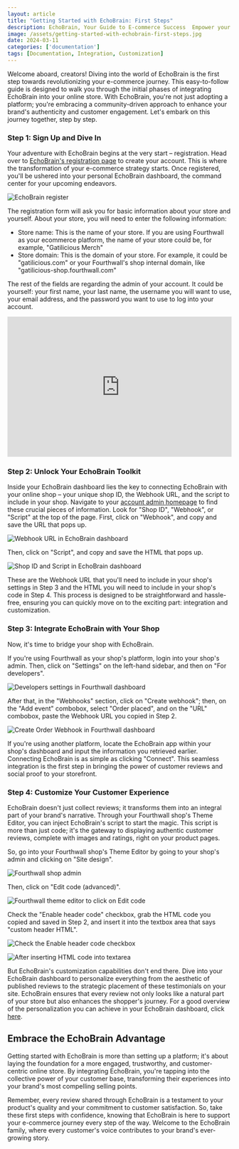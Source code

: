```yaml
---
layout: article
title: "Getting Started with EchoBrain: First Steps"
description: EchoBrain, Your Guide to E-commerce Success  Empower your brand with UGC, reviews & community. Easy setup guide for creators to launch & thrive.
image: /assets/getting-started-with-echobrain-first-steps.jpg
date: 2024-03-11
categories: ['documentation']
tags: [Documentation, Integration, Customization]
---
```


Welcome aboard, creators! Diving into the world of EchoBrain is the first step towards revolutionizing your e-commerce journey. This easy-to-follow guide is designed to walk you through the initial phases of integrating EchoBrain into your online store. With EchoBrain, you're not just adopting a platform; you're embracing a community-driven approach to enhance your brand's authenticity and customer engagement. Let's embark on this journey together, step by step.

### Step 1: Sign Up and Dive In
Your adventure with EchoBrain begins at the very start – registration. Head over to [EchoBrain's registration page](https://echo-brain.com/admin/register/) to create your account. This is where the transformation of your e-commerce strategy starts. Once registered, you'll be ushered into your personal EchoBrain dashboard, the command center for your upcoming endeavors.

![EchoBrain register](/assets/posts/echo-brain.com_admin_register_1.jpg)

The registration form will ask you for basic information about your store and yourself. About your store, you will need to enter the following information:

- Store name: This is the name of your store. If you are using Fourthwall as your ecommerce platform, the name of your store could be, for example, "Gatilicious Merch"
- Store domain: This is the domain of your store. For example, it could be "gatilicious.com" or your Fourthwall's shop internal domain, like "gatilicious-shop.fourthwall.com"

The rest of the fields are regarding the admin of your account. It could be yourself: your first name, your last name, the username you will want to use, your email address, and the password you want to use to log into your account.

<iframe width="100%" height="315" src="https://www.youtube.com/embed/wy0ECPHxG9o?si=DoYjr77wSJ3kcMS7" title="YouTube video player" frameborder="0" allow="accelerometer; autoplay; clipboard-write; encrypted-media; gyroscope; picture-in-picture; web-share" referrerpolicy="strict-origin-when-cross-origin" allowfullscreen></iframe>

### Step 2: Unlock Your EchoBrain Toolkit
Inside your EchoBrain dashboard lies the key to connecting EchoBrain with your online shop – your unique shop ID, the Webhook URL, and the script to include in your shop. Navigate to your [account admin homepage](https://echo-brain.com/admin/) to find these crucial pieces of information. Look for "Shop ID", "Webhook", or "Script" at the top of the page. First, click on "Webhook", and copy and save the URL that pops up. 

![Webhook URL in EchoBrain dashboard](/assets/posts/echo-brain.com_admin_webhook_url.jpg)

Then, click on "Script", and copy and save the HTML that pops up.

![Shop ID and Script in EchoBrain dashboard](/assets/posts/echo-brain.com_admin_shopid_and_script_1.jpg)

These are the Webhook URL that you'll need to include in your shop's settings in Step 3 and the HTML you will need to include in your shop's code in Step 4. This process is designed to be straightforward and hassle-free, ensuring you can quickly move on to the exciting part: integration and customization.

### Step 3: Integrate EchoBrain with Your Shop
Now, it's time to bridge your shop with EchoBrain.

If you're using Fourthwall as your shop's platform, login into your shop's admin. Then, click on "Settings" on the left-hand sidebar, and then on "For developers".

![Developers settings in Fourthwall dashboard](/assets/posts/echo-brain.com_admin_settings_developers.jpg)

After that, in the "Webhooks" section, click on "Create webhook"; then, on the "Add event" combobox, select "Order placed", and on the "URL" combobox, paste the Webhook URL you copied in Step 2.

![Create Order Webhook in Fourthwall dashboard](/assets/posts/echo-brain.com_admin_create_webhook.jpg)

If you're using another platform, locate the EchoBrain app within your shop's dashboard and input the information you retrieved earlier. Connecting EchoBrain is as simple as clicking "Connect". This seamless integration is the first step in bringing the power of customer reviews and social proof to your storefront.

### Step 4: Customize Your Customer Experience
EchoBrain doesn't just collect reviews; it transforms them into an integral part of your brand's narrative. Through your Fourthwall shop's Theme Editor, you can inject EchoBrain's script to start the magic. This script is more than just code; it's the gateway to displaying authentic customer reviews, complete with images and ratings, right on your product pages.

So, go into your Fourthwall shop's Theme Editor by going to your shop's admin and clicking on "Site design".

![Fourthwall shop admin](/assets/posts/echo-brain.com_admin_fw_dashboard_sidebar.jpg)

Then, click on "Edit code (advanced)".

![Fourthwall theme editor to click on Edit code](/assets/posts/echo-brain.com_admin_fw_dashboard_edit_code.jpg)

Check the "Enable header code" checkbox, grab the HTML code you copied and saved in Step 2, and insert it into the textbox area that says "custom header HTML".

![Check the Enable header code checkbox](/assets/posts/echo-brain.com_admin_enable_header_code_html.jpg)

![After inserting HTML code into textarea](/assets/posts/production-reviews-shop_admin_dashboard.jpg)

But EchoBrain's customization capabilities don't end there. Dive into your EchoBrain dashboard to personalize everything from the aesthetic of published reviews to the strategic placement of these testimonials on your site. EchoBrain ensures that every review not only looks like a natural part of your store but also enhances the shopper's journey. For a good overview of the personalization you can achieve in your EchoBrain dashboard, click [here](https://echo-brain.com/blog/documentation/dashboard-overview-navigating-your-echobrain-interface/).

## Embrace the EchoBrain Advantage
Getting started with EchoBrain is more than setting up a platform; it's about laying the foundation for a more engaged, trustworthy, and customer-centric online store. By integrating EchoBrain, you're tapping into the collective power of your customer base, transforming their experiences into your brand's most compelling selling points.

Remember, every review shared through EchoBrain is a testament to your product's quality and your commitment to customer satisfaction. So, take these first steps with confidence, knowing that EchoBrain is here to support your e-commerce journey every step of the way. Welcome to the EchoBrain family, where every customer's voice contributes to your brand's ever-growing story.


